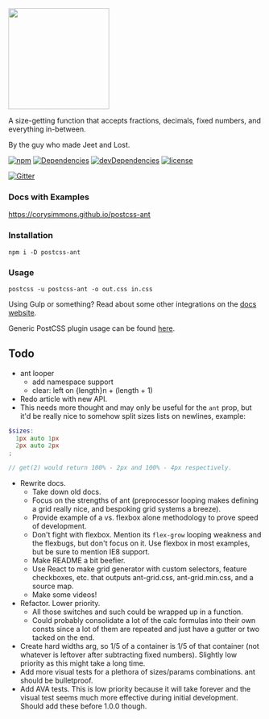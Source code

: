 <img src="https://corysimmons.github.io/postcss-ant/img/postcss-ant-logo.svg" width="200">

A size-getting function that accepts fractions, decimals, fixed numbers, and everything in-between.

By the guy who made Jeet and Lost.

[![npm](https://img.shields.io/npm/v/postcss-ant.svg?maxAge=2592000)](https://www.npmjs.com/package/postcss-ant)
[![Dependencies](https://img.shields.io/david/corysimmons/postcss-ant.svg?maxAge=2592000)](https://github.com/corysimmons/postcss-ant/blob/master/package.json)
[![devDependencies](https://img.shields.io/david/dev/corysimmons/postcss-ant.svg?maxAge=2592000)](https://github.com/corysimmons/postcss-ant/blob/master/package.json)
[![license](https://img.shields.io/github/license/mashape/apistatus.svg?maxAge=2592000)](https://github.com/corysimmons/postcss-ant/blob/master/LICENSE)

[![Gitter](https://badges.gitter.im/postcss-ant/Lobby.svg?style=flat-square)](https://gitter.im/postcss-ant/Lobby)

### Docs with Examples

https://corysimmons.github.io/postcss-ant

### Installation

`npm i -D postcss-ant`

### Usage

`postcss -u postcss-ant -o out.css in.css`

Using Gulp or something? Read about some other integrations on the [docs website](https://corysimmons.github.io/postcss-ant/usage).

Generic PostCSS plugin usage can be found [here](https://github.com/postcss/postcss#usage).


## Todo

- ant looper
  - add namespace support
  - clear: left on {length}n + (length + 1)
- Redo article with new API.
- This needs more thought and may only be useful for the `ant` prop, but it'd be really nice to somehow split sizes lists on newlines, example:

```scss
$sizes:
  1px auto 1px
  2px auto 2px
;

// get(2) would return 100% - 2px and 100% - 4px respectively.
```

- Rewrite docs.
  - Take down old docs.
  - Focus on the strengths of ant (preprocessor looping makes defining a grid really nice, and bespoking grid systems a breeze).
  - Provide example of a vs. flexbox alone methodology to prove speed of development.
  - Don't fight with flexbox. Mention its `flex-grow` looping weakness and the flexbugs, but don't focus on it. Use flexbox in most examples, but be sure to mention IE8 support.
  - Make README a bit beefier.
  - Use React to make grid generator with custom selectors, feature checkboxes, etc. that outputs ant-grid.css, ant-grid.min.css, and a source map.
  - Make some videos!
- Refactor. Lower priority.
  - All those switches and such could be wrapped up in a function.
  - Could probably consolidate a lot of the calc formulas into their own consts since a lot of them are repeated and just have a gutter or two tacked on the end.
- Create hard widths arg, so 1/5 of a container is 1/5 of that container (not whatever is leftover after subtracting fixed numbers). Slightly low priority as this might take a long time.
- Add more visual tests for a plethora of sizes/params combinations. ant should be bulletproof.
- Add AVA tests. This is low priority because it will take forever and the visual test seems much more effective during initial development. Should add these before 1.0.0 though.
